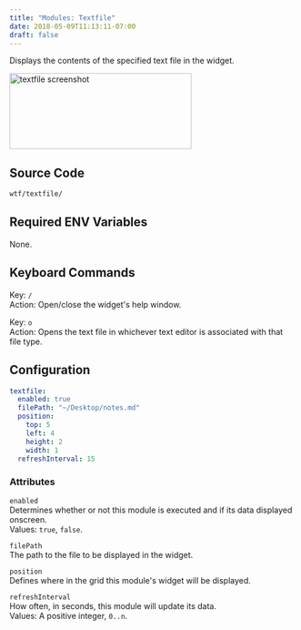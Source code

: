 ```yaml
---
title: "Modules: Textfile"
date: 2018-05-09T11:13:11-07:00
draft: false
---
```


Displays the contents of the specified text file in the widget.

<img src="/imgs/modules/textfile.png" width="320" height="133" alt="textfile screenshot" />

## Source Code

```bash
wtf/textfile/
```

## Required ENV Variables

None.

## Keyboard Commands

<span class="caption">Key:</span> `/` <br />
<span class="caption">Action:</span> Open/close the widget's help window.

<span class="caption">Key:</span> `o` <br />
<span class="caption">Action:</span> Opens the text file in whichever text editor is associated  with that file type.

## Configuration

```yaml
textfile:
  enabled: true
  filePath: "~/Desktop/notes.md"
  position:
    top: 5
    left: 4
    height: 2
    width: 1
  refreshInterval: 15
```

### Attributes

`enabled` <br />
Determines whether or not this module is executed and if its data displayed onscreen. <br />
Values: `true`, `false`.

`filePath` <br />
The path to the file to be displayed in the widget. <br />

`position` <br />
Defines where in the grid this module's widget will be displayed. <br />

`refreshInterval` <br />
How often, in seconds, this module will update its data. <br />
Values: A positive integer, `0..n`.
